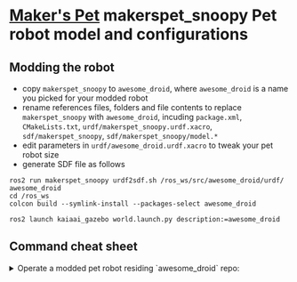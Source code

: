 # [Maker's Pet](https://makerspet.com) makerspet_snoopy Pet robot model and configurations

## Modding the robot
- copy `makerspet_snoopy` to `awesome_droid`, where `awesome_droid` is a name you picked for your modded robot
- rename references files, folders and file contents to replace `makerspet_snoopy` with `awesome_droid`, incuding `package.xml`,
`CMakeLists.txt`, `urdf/makerspet_snoopy.urdf.xacro`, `sdf/makerspet_snoopy`, `sdf/makerspet_snoopy/model.*`
- edit parameters in `urdf/awesome_droid.urdf.xacro` to tweak your pet robot size
- generate SDF file as follows
```
ros2 run makerspet_snoopy urdf2sdf.sh /ros_ws/src/awesome_droid/urdf/ awesome_droid
cd /ros_ws
colcon build --symlink-install --packages-select awesome_droid

ros2 launch kaiaai_gazebo world.launch.py description:=awesome_droid
```

## Command cheat sheet
<details>
<summary>Operate a modded pet robot residing `awesome_droid` repo:</summary>
```
# Launch the physical robot
ros2 launch kaiaai_bringup main.launch.py description:=awesome_droid

# Monitor robot's sensors
ros2 launch kaiaai_bringup rviz2.launch.py description:=awesome_droid

# Launch the robot in a simulation - drive manually or let it self-drive
ros2 launch kaiaai_gazebo world.launch.py description:=awesome_droid
ros2 run kaiaai_teleop teleop_keyboard description:=awesome_droid
ros2 launch kaiaai_gazebo self_drive_gazebo.launch.py description:=awesome_droid
ros2 launch kaiaai_bringup rviz2.launch.py description:=awesome_droid

# Launch the robot in a simulation - create, save a map
ros2 launch kaiaai_gazebo world.launch.py description:=awesome_droid
ros2 launch kaiaai_bringup cartographer.launch.py use_sim_time:=true description:=awesome_droid
ros2 launch kaiaai_gazebo self_drive_gazebo.launch.py description:=awesome_droid
ros2 run nav2_map_server map_saver_cli -f $HOME/my_map

# Launch the robot in a simulation - let it navigate automatically using an existing map
ros2 launch kaiaai_gazebo world.launch.py description:=awesome_droid
ros2 launch kaiaai_bringup navigation.launch.py use_sim_time:=true map:=$HOME/my_map.yaml description:=awesome_droid

# Inspect or edit robot's URDF model - useful when modding a robot
ros2 launch kaiaai_bringup inspect_urdf.launch.py description:=awesome_droid model:=my_model
ros2 launch kaiaai_bringup edit_urdf.launch.py description:=awesome_droid model:=my_model

# Convert URDF robot model file into SDF Gazebo simulation model file
ros2 run awesome_droid urdf2sdf.sh /ros_ws/src/awesome_droid/urdf/ r2d2
cd /ros_ws && colcon build --symlink-install --packages-select awesome_droid
```
</details>
